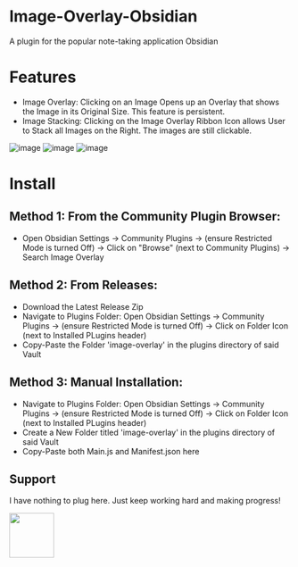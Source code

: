 # Image-Overlay-Obsidian
A plugin for the popular note-taking application Obsidian


# Features
- Image Overlay: Clicking on an Image Opens up an Overlay that shows the Image in its Original Size. This feature is persistent.
- Image Stacking: Clicking on the Image Overlay Ribbon Icon allows User to Stack all Images on the Right. The images are still clickable. 

![image](https://github.com/user-attachments/assets/ffa09efe-e7d6-451d-b454-eba20ad4e541)
![image](https://github.com/user-attachments/assets/161d5778-dd8f-4474-bbd3-d9f46140443d)
![image](https://github.com/user-attachments/assets/b7434e52-8311-4522-9566-f269814489d3)


# Install
## Method 1: From the Community Plugin Browser:
- Open Obsidian Settings → Community Plugins → (ensure Restricted Mode is turned Off) → Click on "Browse" (next to Community Plugins) → Search Image Overlay

## Method 2: From Releases:
- Download the Latest Release Zip
- Navigate to Plugins Folder: Open Obsidian Settings → Community Plugins → (ensure Restricted Mode is turned Off) → Click on Folder Icon (next to Installed PLugins header)
- Copy-Paste the Folder 'image-overlay' in the plugins directory of said Vault

## Method 3: Manual Installation:
- Navigate to Plugins Folder: Open Obsidian Settings → Community Plugins → (ensure Restricted Mode is turned Off) → Click on Folder Icon (next to Installed PLugins header)
- Create a New Folder titled 'image-overlay' in the plugins directory of said Vault
- Copy-Paste both Main.js and Manifest.json here

## Support
I have nothing to plug here. Just keep working hard and making progress!  

<img src="https://github.com/user-attachments/assets/d19c0b80-c5b3-4180-bdca-cb645edcd1ad" height="80" />
